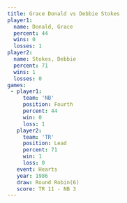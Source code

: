 ```yaml
---
title: Grace Donald vs Debbie Stokes
player1:              
  name: Donald, Grace 
  percent: 44         
  wins: 0             
  losses: 1           
player2:              
  name: Stokes, Debbie
  percent: 71         
  wins: 1             
  losses: 0           
games:
 - player1:          
     team: 'NB'      
     position: Fourth
     percent: 44     
     win: 0          
     loss: 1         
   player2:        
     team: 'TR'    
     position: Lead
     percent: 71   
     win: 1        
     loss: 0       
   event: Hearts       
   year: 1986          
   draw: Round Robin(6)
   score: TR 11 - NB 3 
---
```

